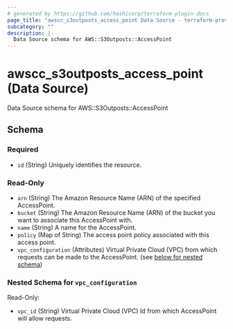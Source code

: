 ```yaml
---
# generated by https://github.com/hashicorp/terraform-plugin-docs
page_title: "awscc_s3outposts_access_point Data Source - terraform-provider-awscc"
subcategory: ""
description: |-
  Data Source schema for AWS::S3Outposts::AccessPoint
---
```


# awscc_s3outposts_access_point (Data Source)

Data Source schema for AWS::S3Outposts::AccessPoint



<!-- schema generated by tfplugindocs -->
## Schema

### Required

- `id` (String) Uniquely identifies the resource.

### Read-Only

- `arn` (String) The Amazon Resource Name (ARN) of the specified AccessPoint.
- `bucket` (String) The Amazon Resource Name (ARN) of the bucket you want to associate this AccessPoint with.
- `name` (String) A name for the AccessPoint.
- `policy` (Map of String) The access point policy associated with this access point.
- `vpc_configuration` (Attributes) Virtual Private Cloud (VPC) from which requests can be made to the AccessPoint. (see [below for nested schema](#nestedatt--vpc_configuration))

<a id="nestedatt--vpc_configuration"></a>
### Nested Schema for `vpc_configuration`

Read-Only:

- `vpc_id` (String) Virtual Private Cloud (VPC) Id from which AccessPoint will allow requests.
